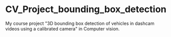 # CV_Project_bounding_box_detection

My course project "3D bounding box detection of vehicles in dashcam videos using a calibrated camera" in Computer vision.
